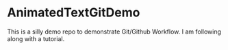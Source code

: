# AnimatedTextGitDemo
This is a silly demo repo to demonstrate Git/Github Workflow. I am following along with a tutorial.
